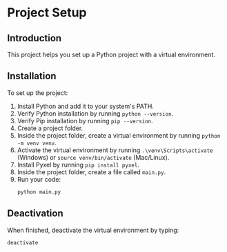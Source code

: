 # Project Setup

## Introduction

This project helps you set up a Python project with a virtual environment.

## Installation

To set up the project:

1. Install Python and add it to your system's PATH.
2. Verify Python installation by running `python --version`.
3. Verify Pip installation by running `pip --version`.
4. Create a project folder.
5. Inside the project folder, create a virtual environment by running `python -m venv venv`.
6. Activate the virtual environment by running `.\venv\Scripts\activate` (Windows) or `source venv/bin/activate` (Mac/Linux).
7. Install Pyxel by running `pip install pyxel`.
8. Inside the project folder, create a file called `main.py`.
9. Run your code:
   ```bash
   python main.py
   ```

## Deactivation

When finished, deactivate the virtual environment by typing:

```bash
deactivate
```
